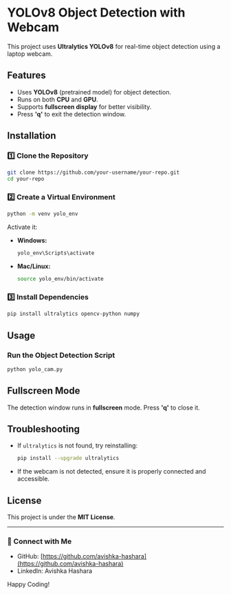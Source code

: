 # YOLOv8 Object Detection with Webcam

This project uses **Ultralytics YOLOv8** for real-time object detection using a laptop webcam.

## Features

- Uses **YOLOv8** (pretrained model) for object detection.
- Runs on both **CPU** and **GPU**.
- Supports **fullscreen display** for better visibility.
- Press **'q'** to exit the detection window.

## Installation

### 1️⃣ Clone the Repository

```sh
git clone https://github.com/your-username/your-repo.git
cd your-repo
```

### 2️⃣ Create a Virtual Environment

```sh
python -m venv yolo_env
```

Activate it:

- **Windows:**
  ```sh
  yolo_env\Scripts\activate
  ```
- **Mac/Linux:**
  ```sh
  source yolo_env/bin/activate
  ```

### 3️⃣ Install Dependencies

```sh
pip install ultralytics opencv-python numpy
```

## Usage

### Run the Object Detection Script

```sh
python yolo_cam.py
```

## Fullscreen Mode

The detection window runs in **fullscreen** mode. Press **'q'** to close it.

## Troubleshooting

- If `ultralytics` is not found, try reinstalling:
  ```sh
  pip install --upgrade ultralytics
  ```
- If the webcam is not detected, ensure it is properly connected and accessible.

## License

This project is under the **MIT License**.

---

### 🔗 Connect with Me

- GitHub: [https://github.com/avishka-hashara](https://github.com/avishka-hashara)
- LinkedIn: Avishka Hashara

Happy Coding! 


